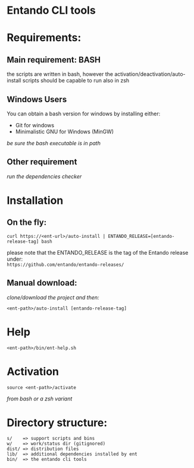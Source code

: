 # Entando CLI tools

# Requirements:

## Main requirement: BASH

the scripts are written in bash, however the activation/deactivation/auto-install scripts should be capable to run also in zsh

## Windows Users

You can obtain a bash version for windows by installing either:

- Git for windows
- Minimalistic GNU for Windows (MinGW)

_be sure the bash executable is in path_


## Other requirement

_run the dependencies checker_

# Installation

## On the fly:

```
curl https://<ent-url>/auto-install | ENTANDO_RELEASE=[entando-release-tag] bash
```

please note that the ENTANDO_RELEASE is the tag of the Entando release under:  
`https://github.com/entando/entando-releases/`

## Manual download:

_clone/download the project and then:_
```
<ent-path>/auto-install [entando-release-tag]
```

# Help

```
<ent-path>/bin/ent-help.sh
```

# Activation

```
source <ent-path>/activate
```
_from bash or a zsh variant_

# Directory structure:

```
s/    => support scripts and bins
w/    => work/status dir (gitignored)
dist/ => distribution files
lib/  => additional dependencies installed by ent
bin/  => the entando cli tools
```
